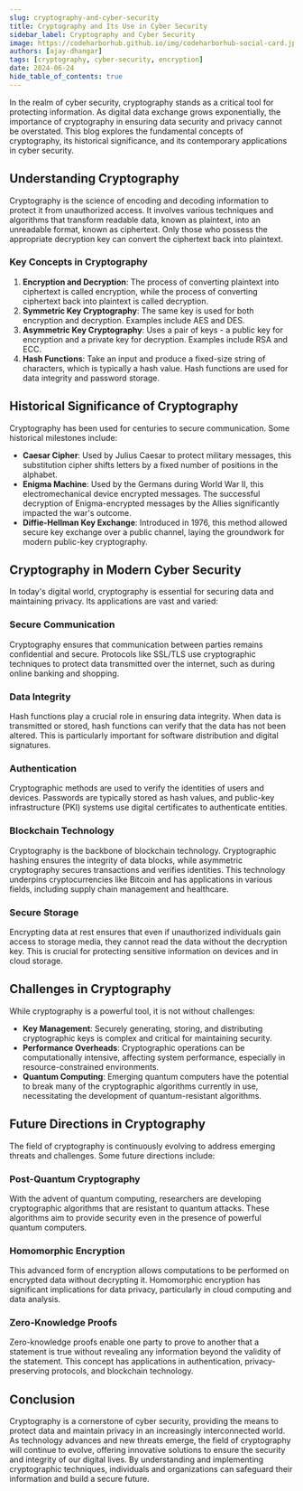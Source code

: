 ```yaml
---
slug: cryptography-and-cyber-security
title: Cryptography and Its Use in Cyber Security
sidebar_label: Cryptography and Cyber Security
image: https://codeharborhub.github.io/img/codeharborhub-social-card.jpg
authors: [ajay-dhangar]
tags: [cryptography, cyber-security, encryption]
date: 2024-06-24
hide_table_of_contents: true
---
```


In the realm of cyber security, cryptography stands as a critical tool for protecting information. As digital data exchange grows exponentially, the importance of cryptography in ensuring data security and privacy cannot be overstated. This blog explores the fundamental concepts of cryptography, its historical significance, and its contemporary applications in cyber security.

<!-- truncate -->

## Understanding Cryptography

Cryptography is the science of encoding and decoding information to protect it from unauthorized access. It involves various techniques and algorithms that transform readable data, known as plaintext, into an unreadable format, known as ciphertext. Only those who possess the appropriate decryption key can convert the ciphertext back into plaintext.

### Key Concepts in Cryptography

1. **Encryption and Decryption**: The process of converting plaintext into ciphertext is called encryption, while the process of converting ciphertext back into plaintext is called decryption.
2. **Symmetric Key Cryptography**: The same key is used for both encryption and decryption. Examples include AES and DES.
3. **Asymmetric Key Cryptography**: Uses a pair of keys - a public key for encryption and a private key for decryption. Examples include RSA and ECC.
4. **Hash Functions**: Take an input and produce a fixed-size string of characters, which is typically a hash value. Hash functions are used for data integrity and password storage.

## Historical Significance of Cryptography

Cryptography has been used for centuries to secure communication. Some historical milestones include:

- **Caesar Cipher**: Used by Julius Caesar to protect military messages, this substitution cipher shifts letters by a fixed number of positions in the alphabet.
- **Enigma Machine**: Used by the Germans during World War II, this electromechanical device encrypted messages. The successful decryption of Enigma-encrypted messages by the Allies significantly impacted the war's outcome.
- **Diffie-Hellman Key Exchange**: Introduced in 1976, this method allowed secure key exchange over a public channel, laying the groundwork for modern public-key cryptography.

## Cryptography in Modern Cyber Security

In today's digital world, cryptography is essential for securing data and maintaining privacy. Its applications are vast and varied:

### Secure Communication

Cryptography ensures that communication between parties remains confidential and secure. Protocols like SSL/TLS use cryptographic techniques to protect data transmitted over the internet, such as during online banking and shopping.

### Data Integrity

Hash functions play a crucial role in ensuring data integrity. When data is transmitted or stored, hash functions can verify that the data has not been altered. This is particularly important for software distribution and digital signatures.

### Authentication

Cryptographic methods are used to verify the identities of users and devices. Passwords are typically stored as hash values, and public-key infrastructure (PKI) systems use digital certificates to authenticate entities.

### Blockchain Technology

Cryptography is the backbone of blockchain technology. Cryptographic hashing ensures the integrity of data blocks, while asymmetric cryptography secures transactions and verifies identities. This technology underpins cryptocurrencies like Bitcoin and has applications in various fields, including supply chain management and healthcare.

### Secure Storage

Encrypting data at rest ensures that even if unauthorized individuals gain access to storage media, they cannot read the data without the decryption key. This is crucial for protecting sensitive information on devices and in cloud storage.

## Challenges in Cryptography

While cryptography is a powerful tool, it is not without challenges:

- **Key Management**: Securely generating, storing, and distributing cryptographic keys is complex and critical for maintaining security.
- **Performance Overheads**: Cryptographic operations can be computationally intensive, affecting system performance, especially in resource-constrained environments.
- **Quantum Computing**: Emerging quantum computers have the potential to break many of the cryptographic algorithms currently in use, necessitating the development of quantum-resistant algorithms.

## Future Directions in Cryptography

The field of cryptography is continuously evolving to address emerging threats and challenges. Some future directions include:

### Post-Quantum Cryptography

With the advent of quantum computing, researchers are developing cryptographic algorithms that are resistant to quantum attacks. These algorithms aim to provide security even in the presence of powerful quantum computers.

### Homomorphic Encryption

This advanced form of encryption allows computations to be performed on encrypted data without decrypting it. Homomorphic encryption has significant implications for data privacy, particularly in cloud computing and data analysis.

### Zero-Knowledge Proofs

Zero-knowledge proofs enable one party to prove to another that a statement is true without revealing any information beyond the validity of the statement. This concept has applications in authentication, privacy-preserving protocols, and blockchain technology.

## Conclusion

Cryptography is a cornerstone of cyber security, providing the means to protect data and maintain privacy in an increasingly interconnected world. As technology advances and new threats emerge, the field of cryptography will continue to evolve, offering innovative solutions to ensure the security and integrity of our digital lives. By understanding and implementing cryptographic techniques, individuals and organizations can safeguard their information and build a secure future.
